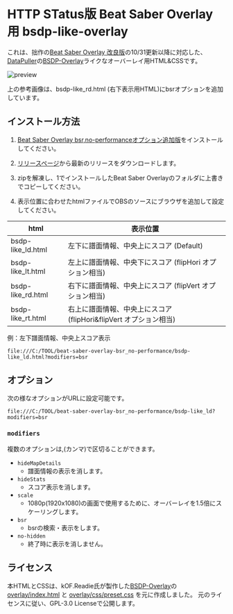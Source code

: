 # HTTP STatus版 Beat Saber Overlay 用 bsdp-like-overlay

これは、拙作の[Beat Saber Overlay 改良版](https://github.com/rynan4818/beat-saber-overlay)の10/31更新以降に対応した、[DataPuller](https://github.com/kOFReadie/BSDataPuller)の[BSDP-Overlay](https://github.com/kOFReadie/BSDP-Overlay)ライクなオーバーレイ用HTML&CSSです。

![preview](https://rynan4818.github.io/bsdp-like-overlay.png)

上の参考画像は、bsdp-like_rd.html (右下表示用HTML)にbsrオプションを追加しています。

## インストール方法

1. [Beat Saber Overlay bsr,no-performanceオプション追加版](https://github.com/rynan4818/beat-saber-overlay)をインストールしてください。

2. [リリースページ](https://github.com/rynan4818/bsdp-like-overlay/releases)から最新のリリースをダウンロードします。

3. zipを解凍し、1でインストールしたBeat Saber Overlayのフォルダに上書きでコピーしてください。

4. 表示位置に合わせたhtmlファイルでOBSのソースにブラウザを追加して設定してください。

| html | 表示位置 |
----|----
| bsdp-like_ld.html | 左下に譜面情報、中央上にスコア (Default) |
| bsdp-like_lt.html | 左上に譜面情報、中央下にスコア (flipHori オプション相当) |
| bsdp-like_rd.html | 右下に譜面情報、中央上にスコア (flipVert オプション相当) |
| bsdp-like_rt.html | 右上に譜面情報、中央上にスコア (flipHori&flipVert オプション相当) |

例：左下譜面情報、中央上スコア表示
```
file:///C:/TOOL/beat-saber-overlay-bsr_no-performance/bsdp-like_ld.html?modifiers=bsr
```

## オプション

次の様なオプションがURLに設定可能です。

```
file:///C:/TOOL/beat-saber-overlay-bsr_no-performance/bsdp-like_ld?modifiers=bsr
```

### `modifiers`

複数のオプションは,(カンマ)で区切ることができます。

- `hideMapDetails`
	* 譜面情報の表示を消します。
- `hideStats`
	* スコア表示を消します。
- `scale`
	* 1080p(1920x1080)の画面で使用するために、オーバーレイを1.5倍にスケーリングします。
- `bsr`
	* bsrの検索・表示をします。
- `no-hidden`
	* 終了時に表示を消しません。

## ライセンス
本HTMLとCSSは、kOF.Readie氏が製作した[BSDP-Overlay](https://github.com/kOFReadie/BSDP-Overlay)の [overlay/index.html](https://github.com/kOFReadie/BSDP-Overlay/blob/master/overlay/index.html) と [overlay/css/preset.css](https://github.com/kOFReadie/BSDP-Overlay/blob/master/overlay/css/preset.css) を元に作成しました。
元のライセンスに従い、GPL-3.0 Licenseで公開します。
